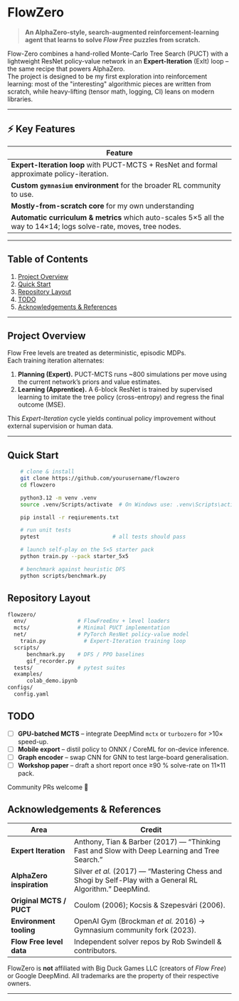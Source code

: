 # FlowZero

> **An AlphaZero-style, search-augmented reinforcement-learning agent that learns to solve _Flow Free_ puzzles from scratch.**

Flow-Zero combines a hand-rolled Monte-Carlo Tree Search (PUCT) with a lightweight ResNet policy-value network in an **Expert-Iteration** (ExIt) loop – the same recipe that powers AlphaZero.  
The project is designed to be my first exploration into reinforcement learning: most of the "interesting" algorithmic pieces are written from scratch, while heavy-lifting (tensor math, logging, CI) leans on modern libraries.

---

## ⚡️ Key Features
| Feature |
|---------|
| **Expert-Iteration loop** with PUCT-MCTS + ResNet and formal approximate policy-iteration. |
| **Custom `gymnasium` environment** for the broader RL community to use. |
| **Mostly-from-scratch core** for my own understanding |
| **Automatic curriculum & metrics** which auto-scales 5×5 all the way to 14×14; logs solve-rate, moves, tree nodes. |


---

## Table of Contents
1. [Project Overview](#project-overview)
2. [Quick Start](#quick-start)
3. [Repository Layout](#repository-layout)
4. [TODO](#todo)
5. [Acknowledgements & References](#acknowledgements--references)

---

## Project Overview
Flow Free levels are treated as deterministic, episodic MDPs.  
Each training iteration alternates:

1. **Planning (Expert).** PUCT-MCTS runs ~800 simulations per move using the current network’s priors and value estimates.  
2. **Learning (Apprentice).** A 6-block ResNet is trained by supervised learning to imitate the tree policy (cross-entropy) and regress the final outcome (MSE).

This _Expert-Iteration_ cycle yields continual policy improvement without external supervision or human data.

---

## Quick Start

```bash
    # clone & install
    git clone https://github.com/yourusername/flowzero
    cd flowzero

    python3.12 -m venv .venv
    source .venv/Scripts/activate  # On Windows use: .venv\Scripts\activate

    pip install -r reqiurements.txt

    # run unit tests
    pytest                       # all tests should pass

    # launch self-play on the 5×5 starter pack
    python train.py --pack starter_5x5

    # benchmark against heuristic DFS
    python scripts/benchmark.py
```

## Repository Layout
```bash
flowzero/
  env/                # FlowFreeEnv + level loaders
  mcts/               # Minimal PUCT implementation
  net/                # PyTorch ResNet policy-value model
    train.py            # Expert-Iteration training loop
  scripts/
      benchmark.py    # DFS / PPO baselines
      gif_recorder.py
  tests/              # pytest suites
  examples/
      colab_demo.ipynb
configs/
  config.yaml
```
## TODO
- [ ] **GPU-batched MCTS** – integrate DeepMind `mctx` or `turbozero` for >10× speed-up.  
- [ ] **Mobile export** – distil policy to ONNX / CoreML for on-device inference.  
- [ ] **Graph encoder** – swap CNN for GNN to test large-board generalisation.  
- [ ] **Workshop paper** – draft a short report once ≥90 % solve-rate on 11×11 pack.  

Community PRs welcome 🚀

## Acknowledgements & References
| Area | Credit |
|------|--------|
| **Expert Iteration** | Anthony, Tian & Barber (2017) — “Thinking Fast and Slow with Deep Learning and Tree Search.” |
| **AlphaZero inspiration** | Silver _et al._ (2017) — “Mastering Chess and Shogi by Self-Play with a General RL Algorithm.” DeepMind. |
| **Original MCTS / PUCT** | Coulom (2006); Kocsis & Szepesvári (2006). |
| **Environment tooling** | OpenAI Gym (Brockman _et al._ 2016) → Gymnasium community fork (2023). |
| **Flow Free level data** | Independent solver repos by Rob Swindell & contributors. |

FlowZero is **not** affiliated with Big Duck Games LLC (creators of _Flow Free_) or Google DeepMind. All trademarks are the property of their respective owners.

---